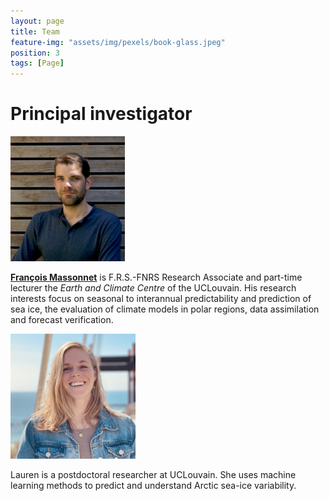 ```yaml
---
layout: page
title: Team
feature-img: "assets/img/pexels/book-glass.jpeg"
position: 3
tags: [Page]
---
```


# Principal investigator

<img src="/assets/img/pics/FrancoisMassonnet.jpg" height = "200px">

[**François Massonnet**](https://www.climate.be/u/fmasson) is F.R.S.-FNRS Research Associate and part-time lecturer the *Earth and Climate Centre* of the UCLouvain. His research interests focus on seasonal to interannual predictability and prediction of sea ice, the evaluation of climate models in polar regions, data assimilation and forecast verification.



<img src="/assets/img/pics/hoffman.jpg" height = "200px">

Lauren is a postdoctoral researcher at UCLouvain. She uses machine learning methods to predict and understand Arctic sea-ice variability.

